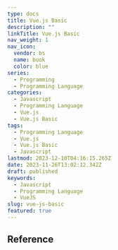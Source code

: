 ```yaml
---
type: docs
title: Vue.js Basic
description: ""
linkTitle: Vue.js Basic
nav_weight: 1
nav_icon:
  vendor: bs
  name: book
  color: blue
series:
  - Programming
  - Programming Language
categories:
  - Javascript
  - Programming Language
  - Vue.js
  - Vue.js Basic
tags:
  - Programming Language
  - Vue.js
  - Vue.js Basic
  - Javascript
lastmod: 2023-12-10T04:16:15.265Z
date: 2023-11-26T13:02:12.342Z
draft: published
keywords:
  - Javascript
  - Programming Language
  - VueJS
slug: vue-js-basic
featured: true
---
```


## Reference
